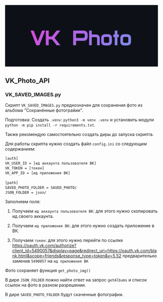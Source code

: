 ![](vk_photo_title.png)
---
## VK_Photo_API

### VK_SAVED_IMAGES.py

Скрипт `VK_SAVED_IMAGES.py` преднозначен для сохранения фото из альбома "Сохранённые фотограйии".

Подготовка: Создать `.venv`: `python3 -m venv .venv` и установить модули `python -m pip install -r requirements.txt`.

Также рекомендую самостоятельно создать диры до запуска скрипта. 

Для работы скрипта нужно создать файл `config.ini` со следующим содержанием:
```
[auth]
VK_USER_ID = [ид аккаунта пользователя ВК]
VK_TOKEN = [токен]
VK_APP_ID = [ид приложения ВК]

[path]
SAVED_PHOTO_FOLDER = SAVED_PHOTO/
JSON_FOLDER = json/
```
Заполняем поля:

1. Получаем `ид аккаунта пользователя ВК`: для этого нужно скопировать ид своего аккаунта.

2. Получаем `ид приложения ВК`: для этого нужно создать приложение в ВК.

3. Получаем `токен`: для этого нужно перейти по ссылке https://oauth.vk.com/authorize?client_id=5490057&display=page&redirect_uri=https://oauth.vk.com/blank.html&scope=friends&response_type=token&v=5.52 предварительно заменив `5490057` на `ид приложения ВК`

Фото сохраняет функция `get_photo_img()`

В дире `JSON_FOLDER` пожно найти ответ на запрос `getAlbums` и список ссылок на фото в разном разрешении.

В дире `SAVED_PHOTO_FOLDER` будут скаченные фотографии.